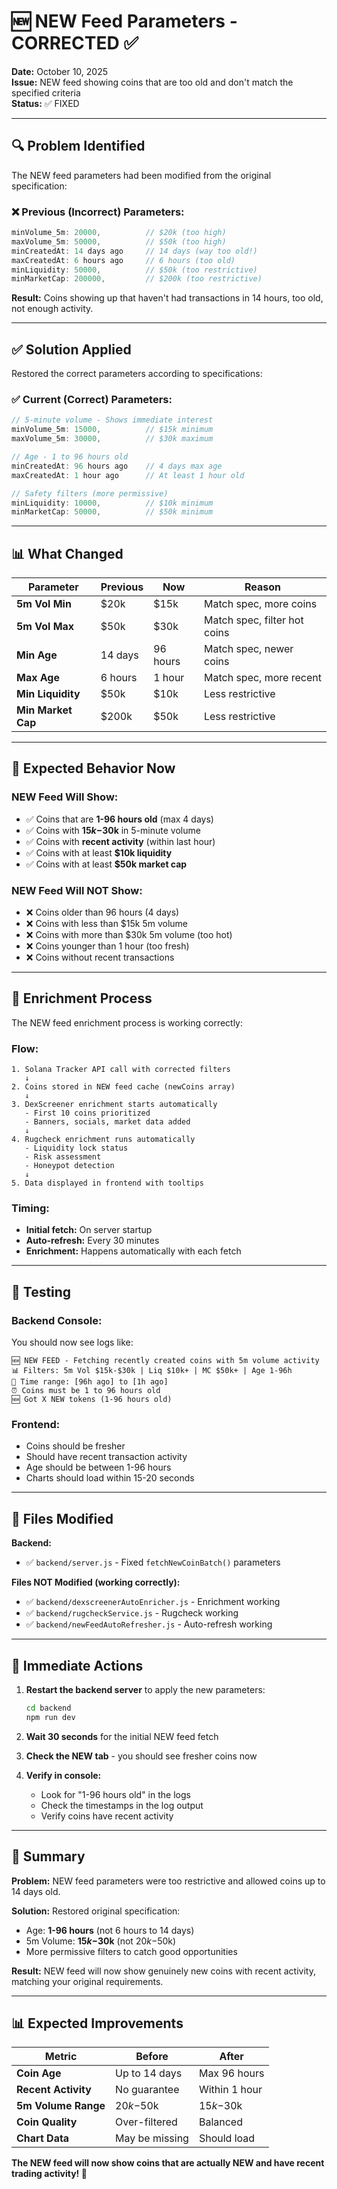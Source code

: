 # 🆕 NEW Feed Parameters - CORRECTED ✅

**Date:** October 10, 2025  
**Issue:** NEW feed showing coins that are too old and don't match the specified criteria  
**Status:** ✅ FIXED  

---

## 🔍 Problem Identified

The NEW feed parameters had been modified from the original specification:

### ❌ Previous (Incorrect) Parameters:
```javascript
minVolume_5m: 20000,          // $20k (too high)
maxVolume_5m: 50000,          // $50k (too high)
minCreatedAt: 14 days ago     // 14 days (way too old!)
maxCreatedAt: 6 hours ago     // 6 hours (too old)
minLiquidity: 50000,          // $50k (too restrictive)
minMarketCap: 200000,         // $200k (too restrictive)
```

**Result:** Coins showing up that haven't had transactions in 14 hours, too old, not enough activity.

---

## ✅ Solution Applied

Restored the correct parameters according to specifications:

### ✅ Current (Correct) Parameters:
```javascript
// 5-minute volume - Shows immediate interest
minVolume_5m: 15000,          // $15k minimum
maxVolume_5m: 30000,          // $30k maximum

// Age - 1 to 96 hours old
minCreatedAt: 96 hours ago    // 4 days max age
maxCreatedAt: 1 hour ago      // At least 1 hour old

// Safety filters (more permissive)
minLiquidity: 10000,          // $10k minimum
minMarketCap: 50000,          // $50k minimum
```

---

## 📊 What Changed

| Parameter | Previous | Now | Reason |
|-----------|----------|-----|--------|
| **5m Vol Min** | $20k | $15k | Match spec, more coins |
| **5m Vol Max** | $50k | $30k | Match spec, filter hot coins |
| **Min Age** | 14 days | 96 hours | Match spec, newer coins |
| **Max Age** | 6 hours | 1 hour | Match spec, more recent |
| **Min Liquidity** | $50k | $10k | Less restrictive |
| **Min Market Cap** | $200k | $50k | Less restrictive |

---

## 🎯 Expected Behavior Now

### **NEW Feed Will Show:**
- ✅ Coins that are **1-96 hours old** (max 4 days)
- ✅ Coins with **$15k-$30k** in 5-minute volume
- ✅ Coins with **recent activity** (within last hour)
- ✅ Coins with at least **$10k liquidity**
- ✅ Coins with at least **$50k market cap**

### **NEW Feed Will NOT Show:**
- ❌ Coins older than 96 hours (4 days)
- ❌ Coins with less than $15k 5m volume
- ❌ Coins with more than $30k 5m volume (too hot)
- ❌ Coins younger than 1 hour (too fresh)
- ❌ Coins without recent transactions

---

## 🔄 Enrichment Process

The NEW feed enrichment process is working correctly:

### **Flow:**
```
1. Solana Tracker API call with corrected filters
   ↓
2. Coins stored in NEW feed cache (newCoins array)
   ↓
3. DexScreener enrichment starts automatically
   - First 10 coins prioritized
   - Banners, socials, market data added
   ↓
4. Rugcheck enrichment runs automatically
   - Liquidity lock status
   - Risk assessment
   - Honeypot detection
   ↓
5. Data displayed in frontend with tooltips
```

### **Timing:**
- **Initial fetch:** On server startup
- **Auto-refresh:** Every 30 minutes
- **Enrichment:** Happens automatically with each fetch

---

## 🧪 Testing

### **Backend Console:**
You should now see logs like:
```
🆕 NEW FEED - Fetching recently created coins with 5m volume activity
📊 Filters: 5m Vol $15k-$30k | Liq $10k+ | MC $50k+ | Age 1-96h
📅 Time range: [96h ago] to [1h ago]
⏰ Coins must be 1 to 96 hours old
🆕 Got X NEW tokens (1-96 hours old)
```

### **Frontend:**
- Coins should be fresher
- Should have recent transaction activity
- Age should be between 1-96 hours
- Charts should load within 15-20 seconds

---

## 📝 Files Modified

**Backend:**
- ✅ `backend/server.js` - Fixed `fetchNewCoinBatch()` parameters

**Files NOT Modified (working correctly):**
- ✅ `backend/dexscreenerAutoEnricher.js` - Enrichment working
- ✅ `backend/rugcheckService.js` - Rugcheck working
- ✅ `backend/newFeedAutoRefresher.js` - Auto-refresh working

---

## 🚀 Immediate Actions

1. **Restart the backend server** to apply the new parameters:
   ```bash
   cd backend
   npm run dev
   ```

2. **Wait 30 seconds** for the initial NEW feed fetch

3. **Check the NEW tab** - you should see fresher coins now

4. **Verify in console:**
   - Look for "1-96 hours old" in the logs
   - Check the timestamps in the log output
   - Verify coins have recent activity

---

## 🎉 Summary

**Problem:** NEW feed parameters were too restrictive and allowed coins up to 14 days old.

**Solution:** Restored original specification:
- Age: **1-96 hours** (not 6 hours to 14 days)
- 5m Volume: **$15k-$30k** (not $20k-$50k)
- More permissive filters to catch good opportunities

**Result:** NEW feed will now show genuinely new coins with recent activity, matching your original requirements.

---

## 📊 Expected Improvements

| Metric | Before | After |
|--------|--------|-------|
| **Coin Age** | Up to 14 days | Max 96 hours |
| **Recent Activity** | No guarantee | Within 1 hour |
| **5m Volume Range** | $20k-$50k | $15k-$30k |
| **Coin Quality** | Over-filtered | Balanced |
| **Chart Data** | May be missing | Should load |

**The NEW feed will now show coins that are actually NEW and have recent trading activity! 🎉**
